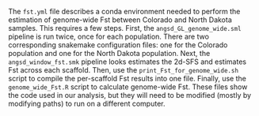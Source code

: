 The `fst.yml` file describes a conda environment needed to perform the estimation of genome-wide Fst between Colorado and North Dakota samples. This requires a few steps. First, the `angsd_GL_genome_wide.sml` pipeline is run twice, once for each population. There are two corresponding snakemake configuration files: one for the Colorado population and one for the North Dakota population. Next, the `angsd_window_fst.smk` pipeline looks estimates the 2d-SFS and estimates Fst across each scaffold. Then, use the `print_Fst_for_genome_wide.sh` script to compile the per-scaffold Fst results into one file. Finally, use the `genome_wide_Fst.R` script to calculate genome-wide Fst. These files show the code used in our analysis, but they will need to be modified (mostly by modifying paths) to run on a different computer. 
